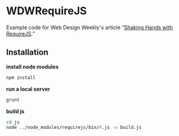 # WDWRequireJS
Example code for Web Design Weekly's article “[Shaking Hands with RequireJS](//web-design-weekly.com/2014/11/18/shaking-hands-requirejs).”

## Installation

**install node modules**
```bash
npm install
```

**run a local server**
```bash
grunt
```

**build js**
```bash
cd js
node ../node_modules/requirejs/bin/r.js -o build.js
```